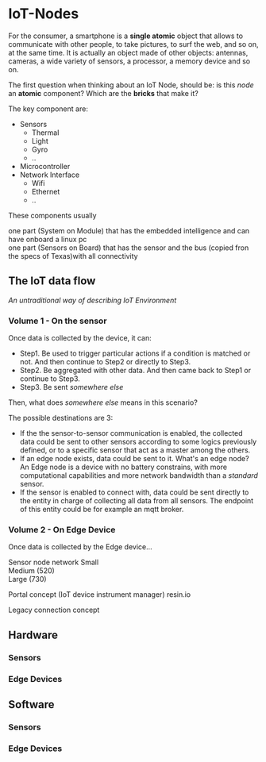# IoT-Nodes

For the consumer, a smartphone is a **single atomic** object that allows to communicate with other people, to take pictures, to surf the web, and so on, at the same time. It is actually an object made of other objects: antennas, cameras, a wide variety of sensors, a processor, a memory device and so on.

The first question when thinking about an IoT Node, should be: is this _node_ an **atomic** component? Which are the **bricks** that make it?

The key component are:
- Sensors
  - Thermal
  - Light
  - Gyro
  - ..
- Microcontroller
- Network Interface
  - Wifi
  - Ethernet
  - ..
  
These components usually 



one part (System on Module) that has the embedded intelligence and can have onboard a linux pc  
one part (Sensors on Board) that has the sensor and the bus (copied fron the specs of Texas)with all connectivity  

## The IoT data flow

*An untraditional way of describing IoT Environment*

### Volume 1 - On the sensor
Once data is collected by the device, it can:
- Step1. Be used to trigger particular actions if a condition is matched or not. And then continue to Step2 or directly to Step3.
- Step2. Be aggregated with other data. And then came back to Step1 or continue to Step3.
- Step3. Be sent *somewhere else* 
  
  
Then, what does *somewhere else* means in this scenario?

The possible destinations are 3:
  - If the the sensor-to-sensor communication is enabled, the collected data could be sent to other sensors according to some logics previously defined, or to a specific sensor that act as a master among the others.
  - If an edge node exists, data could be sent to it. What's an edge node? An Edge node is a device with no battery constrains, with more computational capabilities and more network bandwidth than a *standard* sensor.
  - If the sensor is enabled to connect with, data could be sent directly to the entity in charge of collecting all data from all sensors. The endpoint of this entity could be for example an mqtt broker.
  
### Volume 2 - On Edge Device

Once data is collected by the Edge device...



Sensor node network
Small  
Medium (520)  
Large (730)  

Portal concept (IoT device instrument manager) resin.io  

Legacy connection concept  


## Hardware
  ### Sensors
  
  ### Edge Devices
  
## Software
  ### Sensors
  
  ### Edge Devices

